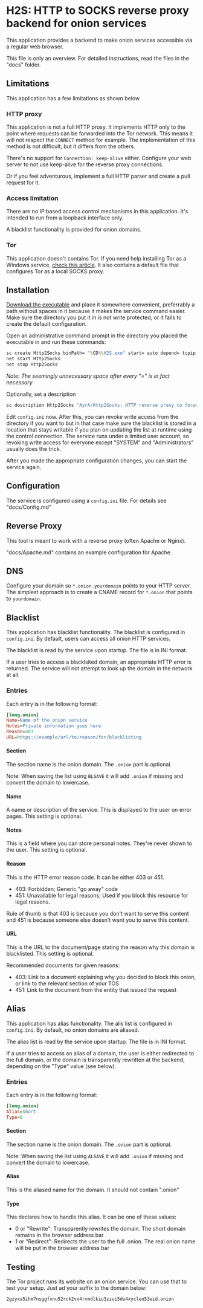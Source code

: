 # H2S: HTTP to SOCKS reverse proxy backend for onion services

This application provides a backend to make onion services accessible via a regular web browser.

This file is only an overview. For detailed instructions, read the files in the "docs" folder.

## Limitations

This application has a few limitations as shown below

### HTTP proxy

This application is not a full HTTP proxy.
It implements HTTP only to the point where requests can be forwarded into the Tor network.
This means it will not respect the `CONNECT` method for example.
The implementation of this method is not difficult, but it differs from the others.

There's no support for `Connection: keep-alive` either.
Configure your web server to not use keep-alive for the reverse proxy connections.

Or if you feel adventurous, implement a full HTTP parser and create a pull request for it.

### Access limitation

There are no IP based access control mechanisms in this application.
It's intended to run from a loopback interface only.

A blacklist functionality is provided for onion domains.

### Tor

This application doesn't contains Tor.
If you need help installing Tor as a Windows service, [check this article](https://cable.ayra.ch/help/fs.php?help=tor).
It also contains a default file that configures Tor as a local SOCKS proxy.

## Installation

[Download the executable](https://gitload.net/AyrA/Http2Socks) and place it somewhere convenient,
preferrably a path without spaces in it because it makes the service command easier.
Make sure the directory you put it in is not write protected,
or it fails to create the default configuration.

Open an administrative command prompt in the directory you placed the executable in
and run these commands:

```bat
sc create Http2Socks binPath= "%CD%\H2S.exe" start= auto depend= tcpip obj= "NT AUTHORITY\LocalService"
net start Http2Socks
net stop Http2Socks
```

*Note: The seemingly unnecessary space after every "=" is in fact necessary*

Optionally, set a description

```bat
sc description Http2Socks "AyrA/Http2Socks: HTTP reverse proxy to forward .onion requests to Tor"
```

Edit `config.ini` now.
After this, you can revoke write access from the directory if you want to but in that case make sure the blacklist is stored in a location that stays writable if you plan on updating the list at runtime using the control connection.
The service runs under a limited user account, so revoking write access for everyone except "SYSTEM" and "Administrators" usually does the trick.

After you made the appropriate configuration changes, you can start the service again.

## Configuration

The service is configured using a `config.ini` file. For details see "docs/Config.md"

## Reverse Proxy

This tool is meant to work with a reverse proxy (often Apache or Nginx).

"docs/Apache.md" contains an example configuration for Apache.

## DNS

Configure your domain so `*.onion.yourdomain` points to your HTTP server.
The simplest approach is to create a CNAME record for `*.onion` that points to `yourdomain`.

## Blacklist

This application has blacklist functionality. The blacklist is configured in `config.ini`.
By default, users can access all onion HTTP services.

The blacklist is read by the service upon startup. The file is in INI format.

If a user tries to access a blacklsited domain, an appropriate HTTP error is returned.
The service will not attempt to look up the domain in the network at all.

### Entries

Each entry is in the following format:

```ini
[long.onion]
Name=Name of the onion service
Notes=Private information goes here
Reason=403
URL=https://example/url/to/reason/for/blacklisting
```

#### Section

The section name is the onion domain. The `.onion` part is optional.

Note: When saving the list using `BLSAVE` it will add `.onion` if missing and convert the domain to lowercase.

#### Name

A name or description of the service.
This is displayed to the user on error pages.
This setting is optional.

#### Notes

This is a field where you can store personal notes.
They're never shown to the user.
This setting is optional.

#### Reason

This is the HTTP error reason code. It can be either 403 or 451.
- 403: Forbidden; Generic "go away" code
- 451: Unavailable for legal reasons; Used if you block this resource for legal reasons.

Rule of thumb is that 403 is because you don't want to serve this content and 451 is because someone else doesn't want you to serve this content.

#### URL

This is the URL to the document/page stating the reason why this domain is blacklisted.
This setting is optional.

Recommended documents for given reasons:

- 403: Link to a document explaining why you decided to block this onion, or link to the relevant section of your TOS
- 451: Link to the document from the entity that issued the request

## Alias

This application has alias functionality. The alis list is configured in `config.ini`.
By default, no onion domains are aliased.

The alias list is read by the service upon startup. The file is in INI format.

If a user tries to access an alias of a domain, the user is either redirected to the full domain,
or the domain is transparently rewritten at the backend, depending on the "Type" value (see below).

### Entries

Each entry is in the following format:

```ini
[long.onion]
Alias=Short
Type=0
```

#### Section

The section name is the onion domain. The `.onion` part is optional.

Note: When saving the list using `ALSAVE` it will add `.onion` if missing and convert the domain to lowercase.

#### Alias

This is the aliased name for the domain.
it should not contain ".onion"

#### Type

This declares how to handle this alias.
It can be one of these values:

- 0 or "Rewrite": Transparently rewrites the domain. The short domain remains in the browser address bar
- 1 or "Redirect": Redirects the user to the full .onion. The real onion name will be put in the browser address bar

## Testing

The Tor project runs its website on an onion service. You can use that to test your setup.
Just ad your suffix to the domain below:

`2gzyxa5ihm7nsggfxnu52rck2vv4rvmdlkiu3zzui5du4xyclen53wid.onion`
